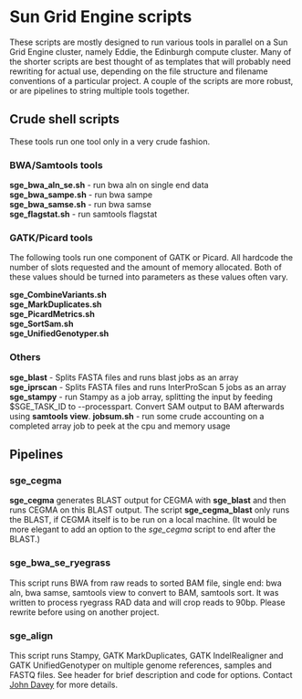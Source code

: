 # Sun Grid Engine scripts

These scripts are mostly designed to run various tools in parallel on a Sun Grid Engine cluster, namely Eddie, the Edinburgh compute cluster. Many of the shorter scripts are best thought of as templates that will probably need rewriting for actual use, depending on the file structure and filename conventions of a particular project. A couple of the scripts are more robust, or are pipelines to string multiple tools together.

## Crude shell scripts

These tools run one tool only in a very crude fashion.

### BWA/Samtools tools

**sge_bwa_aln_se.sh** - run bwa aln on single end data  
**sge_bwa_sampe.sh** - run bwa sampe  
**sge_bwa_samse.sh** - run bwa samse  
**sge_flagstat.sh** - run samtools flagstat

### GATK/Picard tools

The following tools run one component of GATK or Picard. All hardcode the number of slots requested and the amount of memory allocated. Both of these values should be turned into parameters as these values often vary.

**sge_CombineVariants.sh**  
**sge_MarkDuplicates.sh**  
**sge_PicardMetrics.sh**  
**sge_SortSam.sh**    
**sge_UnifiedGenotyper.sh**  

### Others

**sge_blast** - Splits FASTA files and runs blast jobs as an array  
**sge_iprscan** - Splits FASTA files and runs InterProScan 5 jobs as an array  
**sge_stampy** - run Stampy as a job array, splitting the input by feeding $SGE_TASK_ID to --processpart. Convert SAM output to BAM afterwards using **samtools view**.
**jobsum.sh** - run some crude accounting on a completed array job to peek at the cpu and memory usage

## Pipelines

### sge_cegma

**sge_cegma** generates BLAST output for CEGMA with **sge_blast** and then runs CEGMA on this BLAST output. The script **sge_cegma_blast** only runs the BLAST, if CEGMA itself is to be run on a local machine. (It would be more elegant to add an option to the *sge_cegma* script to end after the BLAST.)

### sge_bwa_se_ryegrass

This script runs BWA from raw reads to sorted BAM file, single end: bwa aln, bwa samse, samtools view to convert to BAM, samtools sort. It was written to process ryegrass RAD data and will crop reads to 90bp. Please rewrite before using on another project.

### sge_align

This script runs Stampy, GATK MarkDuplicates, GATK IndelRealigner and GATK UnifiedGenotyper on multiple genome references, samples and FASTQ files. See header for brief description and code for options. Contact [John Davey](johnomics@gmail.com) for more details.




